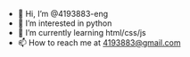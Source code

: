 - 👋 Hi, I’m @4193883-eng
- 👀 I’m interested in python
- 🌱 I’m currently learning html/css/js
- 📫 How to reach me at 4193883@gmail.com

<!---
4193883-eng/4193883-eng is a ✨ special ✨ repository because its `README.md` (this file) appears on your GitHub profile.
You can click the Preview link to take a look at your changes.
--->
